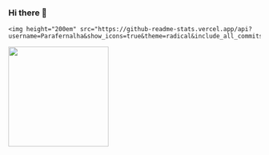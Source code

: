 ### Hi there 👋


<div>

    <img height="200em" src="https://github-readme-stats.vercel.app/api?
    username=Parafernalha&show_icons=true&theme=radical&include_all_commits=true&count_private=true"/>
</div>
<div>
    <img height="200em" src="https://github-readme-stats.vercel.app/api/top-langs/?username=Parafernalha&layout=compact&langs_count=6&theme=merko"/>
</div>
<!--
**Parafernalha/Parafernalha** is a ✨ _special_ ✨ repository because its `README.md` (this file) appears on your GitHub profile.

Here are some ideas to get you started:

- 🔭 I’m currently working on ...
- 🌱 I’m currently learning ...
- 👯 I’m looking to collaborate on ...
- 🤔 I’m looking for help with ...
- 💬 Ask me about ...
- 📫 How to reach me: ...
- 😄 Pronouns: ...
- ⚡ Fun fact: ...
-->
